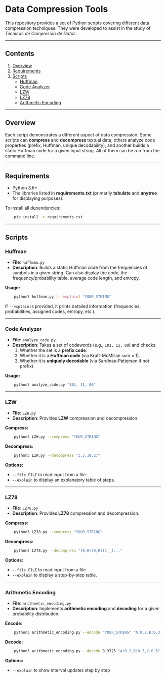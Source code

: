 # Data Compression Tools

This repository provides a set of Python scripts covering different data compression techniques.
They were developed to assist in the study of _Técnicas de Compresión de Datos_.

---

## Contents

1. [Overview](#overview)
2. [Requirements](#requirements)
3. [Scripts](#scripts)
   - [Huffman](#huffman)
   - [Code Analyzer](#code-analyzer)
   - [LZW](#lzw)
   - [LZ78](#lz78)
   - [Arithmetic Encoding](#arithmetic-encoding)

---

## Overview

Each script demonstrates a different aspect of data compression. Some scripts can **compress** and **decompress** textual data, others analyze code properties (prefix, Huffman, unique decodability), and another builds a static Huffman code for a given input string. All of them can be run from the command line.

---

## Requirements

- Python 3.6+
- The libraries listed in **requirements.txt** (primarily **tabulate** and **anytree** for displaying purposes).

To install all dependencies:

```bash
    pip install -r requirements.txt
```

---

## Scripts

### Huffman

- **File**: `huffman.py`
- **Description**:
  Builds a static Huffman code from the frequencies of symbols in a given string.
  Can also display the code, the frequency/probability table, average code length, and entropy.

**Usage:**
```bash
    python3 huffman.py [--explain] "YOUR_STRING"
```

If `--explain` is provided, it prints detailed information (frequencies, probabilities, assigned codes, entropy, etc.).

---

### Code Analyzer

- **File**: `analyze_code.py`
- **Description**:
  Takes a set of codewords (e.g., `101, 11, 00`) and checks:
  1. Whether the set is a **prefix code**.
  2. Whether it is a **Huffman code** (via Kraft-McMillan sum = 1).
  3. Whether it is **uniquely decodable** (via Sardinas-Patterson if not prefix).

**Usage:**

```bash
    python3 analyze_code.py "101, 11, 00"
```

---

### LZW

- **File**: `LZW.py`
- **Description**:
  Provides **LZW** compression and decompression.

**Compress:**
```bash
    python3 LZW.py --compress "YOUR_STRING"
```

**Decompress:**
```bash
    python3 LZW.py --decompress "3,5,10,27"
```

**Options:**
- `--file FILE` to read input from a file
- `--explain` to display an explanatory table of steps.

---

### LZ78

- **File**: `LZ78.py`
- **Description**:
  Provides **LZ78** compression and decompression.

**Compress:**
```bash
    python3 LZ78.py --compress "YOUR_STRING"
```

**Decompress:**
```bash
    python3 LZ78.py --decompress "(0,H)(0,E)(1,_)..."
```

**Options:**
- `--file FILE` to read input from a file
- `--explain` to display a step-by-step table.

---

### Arithmetic Encoding

- **File**: `arithmetic_encoding.py`
- **Description**:
  Implements **arithmetic encoding** and **decoding** for a given probability distribution.

**Encode:**
```bash
    python3 arithmetic_encoding.py --encode "YOUR_STRING" "A:0.2,B:0.3,C:0.5"
```

**Decode:**
```bash
    python3 arithmetic_encoding.py --decode 0.3725 "A:0.2,B:0.3,C:0.5" --length 5
```

**Options:**
- `--explain` to show interval updates step by step
